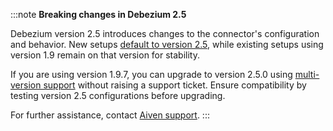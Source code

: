 :::note
**Breaking changes in Debezium 2.5**

Debezium version 2.5 introduces changes to the connector's configuration and behavior.
New setups [default to version 2.5](https://debezium.io/releases/2.5/release-notes),
while existing setups using version 1.9 remain on that version for stability.

If you are using version 1.9.7, you can upgrade to version 2.5.0 using
[multi-version support](/docs/products/kafka/kafka-connect/howto/manage-connector-versions)
without raising a support ticket. Ensure compatibility by testing version 2.5
configurations before upgrading.

For further assistance, contact [Aiven support](mailto:support@aiven.io).
:::

